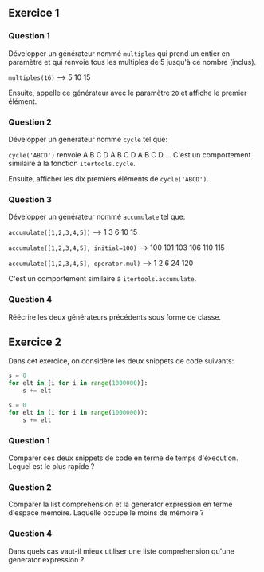 ## Exercice 1

### Question 1

Développer un générateur nommé ```multiples``` qui prend un entier en paramètre et qui renvoie tous les multiples de 5 jusqu'à ce nombre (inclus).


```multiples(16)``` --> 5 10 15

Ensuite, appelle ce générateur avec le paramètre ```20``` et affiche le premier élément.

### Question 2

Développer un générateur nommé ```cycle``` tel que:

```cycle('ABCD')``` renvoie A B C D A B C D A B C D ... C'est un comportement similaire à la fonction ```itertools.cycle```.

Ensuite, afficher les dix premiers éléments de ```cycle('ABCD')```.

### Question 3

Développer un générateur nommé ```accumulate``` tel que:

```accumulate([1,2,3,4,5])``` --> 1 3 6 10 15

```accumulate([1,2,3,4,5], initial=100)``` --> 100 101 103 106 110 115

```accumulate([1,2,3,4,5], operator.mul)``` --> 1 2 6 24 120

C'est un comportement similaire à ```itertools.accumulate```.

### Question 4

Réécrire les deux générateurs précédents sous forme de classe.

## Exercice 2

Dans cet exercice, on considère les deux snippets de code suivants:
```py
s = 0
for elt in [i for i in range(1000000)]:
    s += elt
```

```py
s = 0
for elt in (i for i in range(1000000)):
    s += elt
```

### Question 1

Comparer ces deux snippets de code en terme de temps d'éxecution. Lequel est le plus rapide ?

### Question 2

Comparer la list comprehension et la generator expression en terme d'espace mémoire. Laquelle occupe le moins de mémoire ?

### Question 4

Dans quels cas vaut-il mieux utiliser une liste comprehension qu'une generator expression ?
